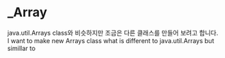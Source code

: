 # _Array
java.util.Arrays class와 비슷하지만 조금은 다른 클래스를 만들어 보려고 합니다.<br>
I want to make new Arrays class what is different to java.util.Arrays but simillar to <br>
<br><br>

